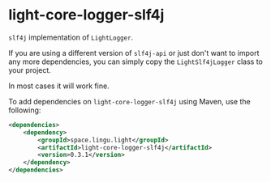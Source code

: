 # light-core-logger-slf4j

`slf4j` implementation of `LightLogger`.

If you are using a different version of `slf4j-api` or 
just don't want to import any more dependencies, 
you can simply copy the `LightSlf4jLogger` class to your project.

In most cases it will work fine.

To add dependencies on `light-core-logger-slf4j` using Maven, use the following:
```xml
<dependencies>
    <dependency>
        <groupId>space.lingu.light</groupId>
        <artifactId>light-core-logger-slf4j</artifactId>
        <version>0.3.1</version>
    </dependency>
</dependencies>
```
